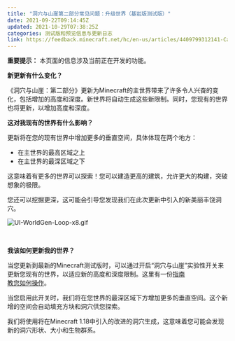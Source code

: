 ```yaml
---
title: "洞穴与山崖第二部分常见问题：升级世界（基岩版测试版）"
date: 2021-09-22T09:14:45Z
updated: 2021-10-29T07:38:25Z
categories: 测试版和预览信息与更新日志
link: https://feedback.minecraft.net/hc/en-us/articles/4409799312141-Caves-Cliffs-Part-ll-FAQ-Upgrading-Worlds-Bedrock-Beta
---
```


**重要提示：** 本页面的信息涉及当前正在开发的功能。

**新更新有什么变化？**

《洞穴与山崖：第二部分》更新为Minecraft的主世界带来了许多令人兴奋的变化，包括增加的高度和深度。新世界将自动生成这些新限制。同时，您现有的世界也将更新，以增加高度和深度。

**这对我现有的世界有什么影响？**

更新将在您的现有世界中增加更多的垂直空间，具体体现在两个地方：

- 在主世界的最高区域之上
- 在主世界的最深区域之下

这意味着有更多的世界可以探索！您可以建造更高的建筑，允许更大的构建，突破想象的极限。

您还可以挖掘更深，这可能会引导您发现我们在此次更新中引入的新美丽丰饶洞穴。

  
![UI-WorldGen-Loop-x8.gif](https://feedback.minecraft.net/hc/article_attachments/4412280142733/UI-WorldGen-Loop-x8.gif)  

 

**我该如何更新我的世界？**

当您更新到最新的Minecraft测试版时，可以通过开启“洞穴与山崖”实验性开关来更新您现有的世界，以适应新的高度和深度限制。这里有一份[指南](https://feedback.minecraft.net/hc/en-us/articles/4402614714509-Caves-Cliffs-Experimental-Features-Toggle-for-Minecraft-Bedrock-Edition)  
[教您如何操作](https://feedback.minecraft.net/hc/en-us/articles/4402614714509-Caves-Cliffs-Experimental-Features-Toggle-for-Minecraft-Bedrock-Edition)。

当您启用此开关时，我们将在您世界的最深区域下方增加更多的垂直空间。这个新增的空间会自动填充方块和洞穴供您探索。

我们将使用将在Minecraft 1.18中引入的改进的洞穴生成，这意味着您可能会发现新的洞穴形状、大小和生物群系。